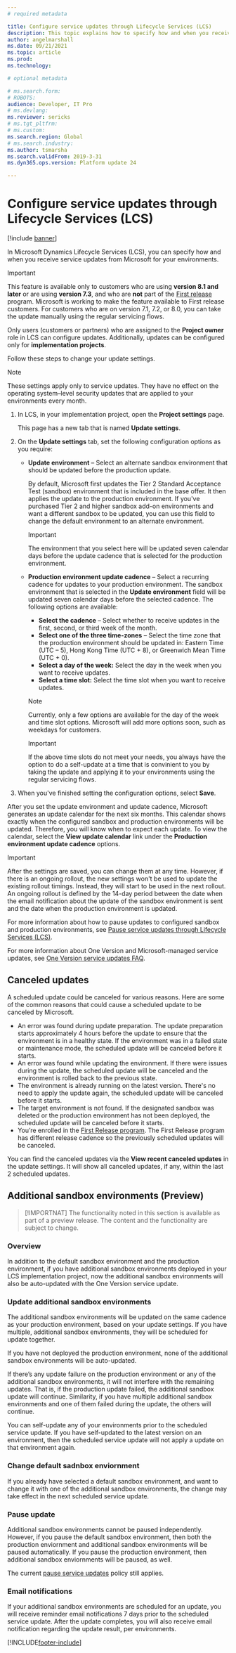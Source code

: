 ```yaml
---
# required metadata

title: Configure service updates through Lifecycle Services (LCS)
description: This topic explains how to specify how and when you receive service updates for your environments.
author: angelmarshall
ms.date: 09/21/2021
ms.topic: article
ms.prod: 
ms.technology: 

# optional metadata

# ms.search.form: 
# ROBOTS: 
audience: Developer, IT Pro
# ms.devlang: 
ms.reviewer: sericks
# ms.tgt_pltfrm: 
# ms.custom: 
ms.search.region: Global
# ms.search.industry: 
ms.author: tsmarsha
ms.search.validFrom: 2019-3-31 
ms.dyn365.ops.version: Platform update 24 

---
```


# Configure service updates through Lifecycle Services (LCS)

[!include [banner](../includes/banner.md)]

In Microsoft Dynamics Lifecycle Services (LCS), you can specify how and when you receive service updates from Microsoft for your environments.

> [!IMPORTANT]
> This feature is available only to customers who are using **version 8.1 and later** or are using **version 7.3**, and who are **not** part of the [First release](../../fin-ops/get-started/public-preview-releases.md) program. Microsoft is working to make the feature available to First release customers. For customers who are on version 7.1, 7.2, or 8.0, you can take the update manually using the regular servicing flows.

Only users (customers or partners) who are assigned to the **Project owner** role in LCS can configure updates. Additionally, updates can be configured only for **implementation projects**.

Follow these steps to change your update settings.

> [!NOTE]
> These settings apply only to service updates. They have no effect on the operating system–level security updates that are applied to your environments every month.

1. In LCS, in your implementation project, open the **Project settings** page.

    This page has a new tab that is named **Update settings**.

2. On the **Update settings** tab, set the following configuration options as you require:

    - **Update environment** – Select an alternate sandbox environment that should be updated before the production update.

        By default, Microsoft first updates the Tier 2 Standard Acceptance Test (sandbox) environment that is included in the base offer. It then applies the update to the production environment. If you've purchased Tier 2 and higher sandbox add-on environments and want a different sandbox to be updated, you can use this field to change the default environment to an alternate environment.

        > [!IMPORTANT]
        > The environment that you select here will be updated seven calendar days before the update cadence that is selected for the production environment.

    - **Production environment update cadence** – Select a recurring cadence for updates to your production environment. The sandbox environment that is selected in the **Update environment** field will be updated seven calendar days before the selected cadence. The following options are available:

        - **Select the cadence** – Select whether to receive updates in the first, second, or third week of the month.
        - **Select one of the three time-zones** – Select the time zone that the production environment should be updated in: Eastern Time (UTC – 5), Hong Kong Time (UTC + 8), or Greenwich Mean Time (UTC + 0).
        - **Select a day of the week:** Select the day in the week when you want to receive updates.
        - **Select a time slot:** Select the time slot when you want to receive updates.

        > [!NOTE]
        > Currently, only a few options are available for the day of the week and time slot options. Microsoft will add more options soon, such as weekdays for customers.
        
        > [!IMPORTANT]
        > If the above time slots do not meet your needs, you always have the option to do a self-update at a time that is convinient to you by taking the update and applying it to your environments using the regular servicing flows.

 3. When you've finished setting the configuration options, select **Save**.
 
After you set the update environment and update cadence, Microsoft generates an update calendar for the next six months. This calendar shows exactly when the configured sandbox and production environments will be updated. Therefore, you will know when to expect each update. To view the calendar, select the **View update calendar** link under the **Production environment update cadence** options.

> [!IMPORTANT]
> After the settings are saved, you can change them at any time. However, if there is an ongoing rollout, the new settings won't be used to update the existing rollout timings. Instead, they will start to be used in the next rollout. An ongoing rollout is defined by the 14-day period between the date when the email notification about the update of the sandbox environment is sent and the date when the production environment is updated.

For more information about how to pause updates to configured sandbox and production environments, see [Pause service updates through Lifecycle Services (LCS)](pause-service-updates.md).

For more information about One Version and Microsoft-managed service updates, see [One Version service updates FAQ](../../fin-ops/get-started/one-version.md).

## Canceled updates
A scheduled update could be canceled for various reasons. Here are some of the common reasons that could cause a scheduled update to be canceled by Microsoft. 
- An error was found during update preparation. The update preparation starts approximately 4 hours before the update to ensure that the environment is in a healthy state. If the environment was in a failed state or maintenance mode, the scheduled update will be canceled before it starts.    
- An error was found while updating the environment. If there were issues during the update, the scheduled update will be canceled and the environment is rolled back to the previous state.  
- The environment is already running on the latest version.  There's no need to apply the update again, the scheduled update will be canceled before it starts. 
- The target environment is not found. If the designated sandbox was deleted or the production environment has not been deployed, the scheduled update will be canceled before it starts.
- You’re enrolled in the [First Release program](https://experience.dynamics.com).  The First Release program has different release cadence so the previously scheduled updates will be canceled. 

You can find the canceled updates via the **View recent canceled updates** in the update settings. It will show all canceled updates, if any, within the last 2 scheduled updates.

## Additional sandbox environments (Preview)
> [!IMPORTNAT]
> The functionality noted in this section is available as part of a preview release. The content and the functionality are subject to change.

### Overview 
In addition to the default sandbox environment and the production environment, if you have additional sandbox environments deployed in your LCS implementation project, now the additional sandbox environments will also be auto-updated with the One Version service update. 

### Update additional sandbox environments
The additional sandbox environments will be updated on the same cadence as your production environment, based on your update settings. If you have multiple, additional sandbox environments, they will be scheduled for update together.

If you have not deployed the production environment, none of the additional sandbox environments will be auto-updated. 

If there’s any update failure on the production environment or any of the additional sandbox environments, it will not interfere with the remaining updates.  That is, if the production update failed, the additional sandbox update will continue.  Similarity, if you have multiple additional sandbox environments and one of them failed during the update, the others will continue.  

You can self-update any of your environments prior to the scheduled service update.  If you have self-updated to the latest version on an environment, then the scheduled service update will not apply a update on that environment again. 

### Change default sadnbox enviornment
If you already have selected a default sandbox environment, and want to change it with one of the additional sandbox environments, the change may take effect in the next scheduled service update.

### Pause update
Additional sandbox environments cannot be paused independently.  However, if you pause the default sandbox environment, then both the production enviornment and additional sandbox environments will be paused automatically. If you pause the production environment, then additional sandbox enviornments will be paused, as well. 

The current [pause service updates](pause-service-updates.md) policy still applies.

### Email notifications 
If your additional sandbox environments are scheduled for an update, you will receive reminder email notifications 7 days prior to the scheduled service update.
After the update completes, you will also receive email notification regarding the update result, per environments.




[!INCLUDE[footer-include](../../../includes/footer-banner.md)]
